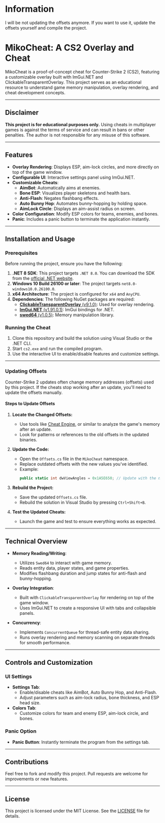 # Information
I will be not updating the offsets anymore. If you want to use it, update the offsets yourself and compile the project.


# MikoCheat: A CS2 Overlay and Cheat

MikoCheat is a proof-of-concept cheat for Counter-Strike 2 (CS2), featuring a customizable overlay built with ImGui.NET and ClickableTransparentOverlay. This project serves as an educational resource to understand game memory manipulation, overlay rendering, and cheat development concepts.

---

## Disclaimer

**This project is for educational purposes only.** Using cheats in multiplayer games is against the terms of service and can result in bans or other penalties. The author is not responsible for any misuse of this software.

---

## Features

- **Overlay Rendering**: Displays ESP, aim-lock circles, and more directly on top of the game window.
- **Configurable UI**: Interactive settings panel using ImGui.NET.
- **Customizable Cheats**:
  - **AimBot**: Automatically aims at enemies.
  - **Bone ESP**: Visualizes player skeletons and health bars.
  - **Anti-Flash**: Negates flashbang effects.
  - **Auto Bunny Hop**: Automates bunny-hopping by holding space.
  - **AimLock Circle**: Displays an aim-assist radius on screen.
- **Color Configuration**: Modify ESP colors for teams, enemies, and bones.
- **Panic**: Includes a panic button to terminate the application instantly.

---

## Installation and Usage

### Prerequisites

Before running the project, ensure you have the following:

1. **.NET 8 SDK**: This project targets `.NET 8.0`. You can download the SDK from the [official .NET website](https://dotnet.microsoft.com/download).
2. **Windows 10 Build 26100 or later**: The project targets `net8.0-windows10.0.26100.0`.
3. **x64 Architecture**: The project is configured for `x64` and `AnyCPU`.
4. **Dependencies**: The following NuGet packages are required:
   - [**ClickableTransparentOverlay** (v9.1.0)](https://www.nuget.org/packages/ClickableTransparentOverlay): Used for overlay rendering.
   - [**ImGui.NET** (v1.91.0.1)](https://www.nuget.org/packages/ImGui.NET): ImGui bindings for .NET.
   - [**swed64** (v1.0.5)](https://www.nuget.org/packages/swed64): Memory manipulation library.

### Running the Cheat
1. Clone this repository and build the solution using Visual Studio or the .NET CLI.
2. Start `cs2.exe` and run the compiled program.
3. Use the interactive UI to enable/disable features and customize settings.

---

### Updating Offsets

Counter-Strike 2 updates often change memory addresses (offsets) used by this project. If the cheats stop working after an update, you'll need to update the offsets manually.

#### Steps to Update Offsets
1. **Locate the Changed Offsets:**
   - Use tools like [Cheat Engine](https://cheatengine.org/), or similar to analyze the game's memory after an update.
   - Look for patterns or references to the old offsets in the updated binaries.

2. **Update the Code:**
   - Open the `Offsets.cs` file in the `MikoCheat` namespace.
   - Replace outdated offsets with the new values you've identified.
   - Example:  
     ```csharp
     public static int dwViewAngles = 0x1A5E650; // Update with the new value
     ```

3. **Rebuild the Project:**
   - Save the updated `Offsets.cs` file.
   - Rebuild the solution in Visual Studio by pressing `Ctrl+Shift+B`.

4. **Test the Updated Cheats:**
   - Launch the game and test to ensure everything works as expected.

---

## Technical Overview

- **Memory Reading/Writing**:
  - Utilizes `Swed64` to interact with game memory.
  - Reads entity data, player states, and game properties.
  - Modifies flashbang duration and jump states for anti-flash and bunny-hopping.

- **Overlay Integration**:
  - Built with `ClickableTransparentOverlay` for rendering on top of the game window.
  - Uses ImGui.NET to create a responsive UI with tabs and collapsible panels.

- **Concurrency**:
  - Implements `ConcurrentQueue` for thread-safe entity data sharing.
  - Runs overlay rendering and memory scanning on separate threads for smooth performance.

---

## Controls and Customization

### UI Settings
- **Settings Tab**:
  - Enable/disable cheats like AimBot, Auto Bunny Hop, and Anti-Flash.
  - Adjust parameters such as aim-lock radius, bone thickness, and ESP head size.
- **Colors Tab**:
  - Customize colors for team and enemy ESP, aim-lock circle, and bones.

### Panic Option
- **Panic Button**: Instantly terminate the program from the settings tab.

---

## Contributions

Feel free to fork and modify this project. Pull requests are welcome for improvements or new features.

---

## License

This project is licensed under the MIT License. See the [LICENSE](LICENSE) file for details.
